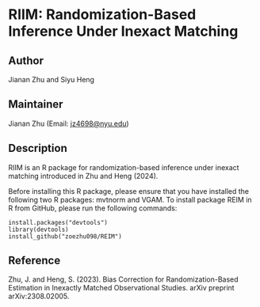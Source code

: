 # RIIM: Randomization-Based Inference Under Inexact Matching

## Author
Jianan Zhu and Siyu Heng

## Maintainer
Jianan Zhu (Email: jz4698@nyu.edu)

## Description
RIIM is an R package for randomization-based inference under inexact matching introduced in Zhu and Heng (2024).

Before installing this R package, please ensure that you have installed the following two R packages: mvtnorm and VGAM. To install package REIM in R from GitHub, please run the following commands:
```{r}
install.packages("devtools") 
library(devtools) 
install_github("zoezhu098/REIM")
```

## Reference
Zhu, J. and Heng, S. (2023). Bias Correction for Randomization-Based Estimation in Inexactly Matched Observational Studies. arXiv preprint arXiv:2308.02005.

